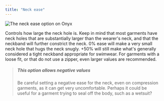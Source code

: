 ```yaml
---
title: "Neck ease"
---
```


![The neck ease option on Onyx](neckease.svg)

Controls how large the neck hole is. Keep in mind that most garments have neck holes that are substantially larger than the wearer's neck, and that the neckband will further constrict the neck. 0% ease will make a very small neck hole that hugs the neck snugly. +50% will still make what's generally considered a tight neckband appropriate for swimwear. For garments with a loose fit, or that do not use a zipper, even larger values are recommended.

> ##### This option allows negative values
>
> Be careful setting a negative ease for the neck, even on compression garments, as it can get very uncomfortable. Perhaps it could be useful for a garment trying to seal off the body, such as a wetsuit?
